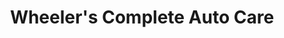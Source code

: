 ---
title: "Wheeler's Complete Auto Care"
url: /wyandotte/wheelers-complete-auto-care/
shop: Autowerkstatt
---